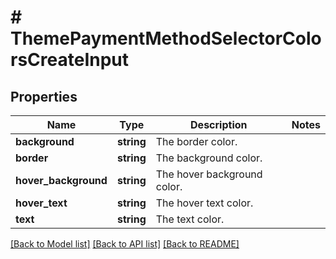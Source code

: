 # # ThemePaymentMethodSelectorColorsCreateInput

## Properties

Name | Type | Description | Notes
------------ | ------------- | ------------- | -------------
**background** | **string** | The border color. |
**border** | **string** | The background color. |
**hover_background** | **string** | The hover background color. |
**hover_text** | **string** | The hover text color. |
**text** | **string** | The text color. |

[[Back to Model list]](../../README.md#models) [[Back to API list]](../../README.md#endpoints) [[Back to README]](../../README.md)
